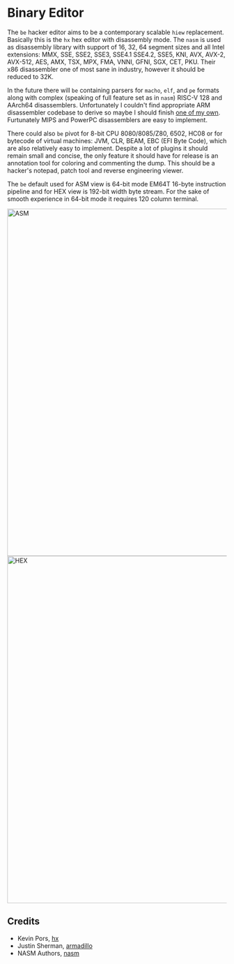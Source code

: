 Binary Editor
=============

The `be` hacker editor aims to be a contemporary scalable `hiew` replacement.
Basically this is the `hx` hex editor with disassembly mode.
The `nasm` is used as disassembly library with support of 16, 32, 64 segment sizes and all Intel extensions:
MMX, SSE, SSE2, SSE3, SSE4.1 SSE4.2, SSE5, KNI, AVX, AVX-2, AVX-512, AES, AMX, TSX, MPX, FMA, VNNI, GFNI, SGX, CET, PKU.
Their x86 disassembler one of most sane in industry, however it should be reduced to 32K.

In the future there will `be` containing parsers for `macho`, `elf`, and `pe` formats
along with complex (speaking of full feature set as in `nasm`) RISC-V 128 and AArch64 disassemblers.
Unfortunately I couldn't find appropriate ARM disassembler codebase to derive so maybe I should finish
<a href="https://tonpa.guru/stream/2019/2019-06-09%20A64%20Assembler.htm">one of my own</a>.
Furtunately MIPS and PowerPC disassemblers are easy to implement.

There could also `be` pivot for 8-bit CPU 8080/8085/Z80, 6502, HC08
or for bytecode of virtual machines: JVM, CLR, BEAM, EBC (EFI Byte Code),
which are also relatively easy to implement. Despite a lot of plugins it should remain small and concise,
the only feature it should have for release is an annotation tool for coloring and commenting the dump.
This should be a hacker's notepad, patch tool and reverse engineering viewer.

The `be` default used for ASM view is 64-bit mode EM64T 16-byte
instruction pipeline and for HEX view is 192-bit width byte stream.
For the sake of smooth experience in 64-bit mode it requires 120 column terminal.

<img width="796" alt="ASM" src="https://user-images.githubusercontent.com/144776/172079654-9380b592-ff6d-4f51-b0b4-9837ddc376ab.png">
<img width="796" alt="HEX" src="https://user-images.githubusercontent.com/144776/172079707-34d042b1-c2a8-49ed-88b0-3e21d7569106.png">

Credits
-------

* Kevin Pors, <a href="https://github.com/krpors/hx">hx</a>
* Justin Sherman, <a href="https://https://github.com/jsherman212/armadillo">armadillo</a>
* NASM Authors, <a href="https://github.com/netwide-assembler/nasm">nasm</a>
